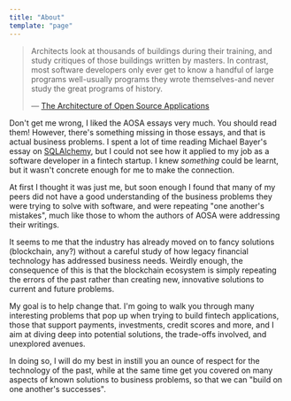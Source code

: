 ```yaml
---
title: "About"
template: "page"
---
```


> Architects look at thousands of buildings during their training, and study critiques of those buildings written by masters. In contrast, most software developers only ever get to know a handful of large programs well-usually programs they wrote themselves-and never study the great programs of history.
>
> — [The Architecture of Open Source Applications](https://www.aosabook.org/en/index.html)

Don't get me wrong, I liked the AOSA essays very much. You should read them! However, there's something missing in those essays, and that is actual business problems. I spent a lot of time reading Michael Bayer's essay on [SQLAlchemy](https://www.aosabook.org/en/sqlalchemy.html), but I could not see how it applied to my job as a software developer in a fintech startup. I knew *something* could be learnt, but it wasn't concrete enough for me to make the connection.

At first I thought it was just me, but soon enough I found that many of my peers did not have a good understanding of the business problems they were trying to solve with software, and were repeating "one another's mistakes", much like those to whom the authors of AOSA were addressing their writings.

It seems to me that the industry has already moved on to fancy solutions (blockchain, any?) without a careful study of how legacy financial technology has addressed business needs. Weirdly enough, the consequence of this is that the blockchain ecosystem is simply repeating the errors of the past rather than creating new, innovative solutions to current and future problems.

My goal is to help change that. I'm going to walk you through many interesting problems that pop up when trying to build fintech applications, those that support payments, investments, credit scores and more, and I aim at diving deep into potential solutions, the trade-offs involved, and unexplored avenues.

In doing so, I will do my best in instill you an ounce of respect for the technology of the past, while at the same time get you covered on many aspects of known solutions to business problems, so that we can "build on one another's successes".